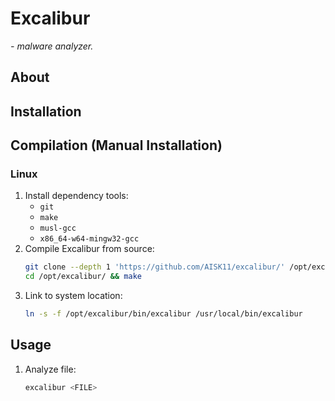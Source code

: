 # Excalibur

*- malware analyzer.*

## About

## Installation

## Compilation (Manual Installation)

### Linux

1. Install dependency tools:
    - `git`
    - `make`
    - `musl-gcc`
    - `x86_64-w64-mingw32-gcc`
1. Compile Excalibur from source:
    ```sh
    git clone --depth 1 'https://github.com/AISK11/excalibur/' /opt/excalibur/
    cd /opt/excalibur/ && make
    ```
1. Link to system location:
    ```sh
    ln -s -f /opt/excalibur/bin/excalibur /usr/local/bin/excalibur
    ```

## Usage

1. Analyze file:
    ```sh
    excalibur <FILE>
    ```
